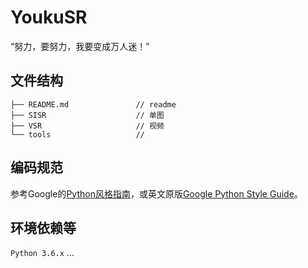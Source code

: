 # YoukuSR
“努力，要努力，我要变成万人迷！”
## 文件结构
```
├── README.md               // readme
├── SISR                    // 单图
├── VSR                     // 视频
└── tools                   // 
```
## 编码规范
参考Google的[Python风格指南](https://zh-google-styleguide.readthedocs.io/en/latest/google-python-styleguide/)，或英文原版[Google Python Style Guide](http://google.github.io/styleguide/pyguide.html)。
## 环境依赖等
 `Python 3.6.x` ...
